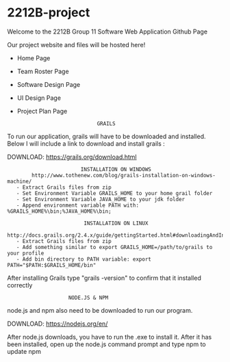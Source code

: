 # 2212B-project

Welcome to the 2212B Group 11 Software Web Application Github Page

Our project website and files will be hosted here!

- Home Page
- Team Roster Page
- Software Design Page
- UI Design Page
- Project Plan Page

                                GRAILS
To run our application, grails will have to be downloaded and installed. Below I will include a link to download and
install grails :

DOWNLOAD: https://grails.org/download.html

                            INSTALLATION ON WINDOWS
            http://www.tothenew.com/blog/grails-installation-on-windows-machine/
       - Extract Grails files from zip
       - Set Environment Variable GRAILS_HOME to your home grail folder
       - Set Environment Variable JAVA_HOME to your jdk folder
       - Append environment variable PATH with: %GRAILS_HOME%\bin;%JAVA_HOME%\bin;

                             INSTALLATION ON LINUX
            http://docs.grails.org/2.4.x/guide/gettingStarted.html#downloadingAndInstalling
       - Extract Grails files from zip
       - Add something similar to export GRAILS_HOME=/path/to/grails to your profile
       - Add bin directory to PATH variable: export PATH="$PATH:$GRAILS_HOME/bin"

After installing Grails type "grails -version" to confirm that it installed correctly

                        NODE.JS & NPM
node.js and npm also need to be downloaded to run our program.

DOWNLOAD: https://nodejs.org/en/

After node.js downloads, you have to run the .exe to install it. After it has been installed, open up the node.js
command prompt and type npm to update npm
